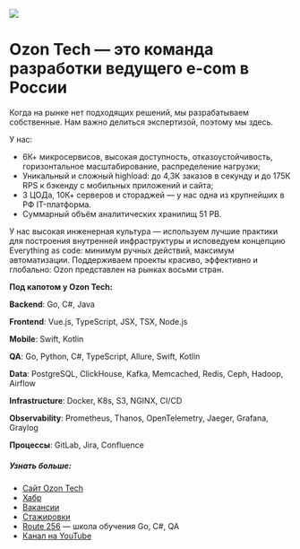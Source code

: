 ![](/assets/images/Cover(1).png)

# Ozon Tech — это команда разработки ведущего e-com в России

Когда на рынке нет подходящих решений, мы разрабатываем собственные. Нам важно делиться экспертизой, поэтому мы здесь. 

У нас:
+ 6К+ микросервисов, высокая доступность, отказоустойчивость, горизонтальное масштабирование, распределение нагрузки;
+ Уникальный и сложный highload: до 4,3К заказов в секунду и до 175К RPS к бэкенду с мобильных приложений и сайта;
+ 3 ЦОДа, 10К+ серверов и стораджей — у нас одна из крупнейших в РФ IT-платформа.
+ Суммарный объём аналитических хранилищ 51 PB.

У нас высокая инженерная культура — используем лучшие практики для построения внутренней инфраструктуры и исповедуем концепцию Everything as code: минимум ручных действий, максимум автоматизации. Поддерживаем проекты красиво, эффективно и глобально: Ozon представлен на рынках восьми стран.

**Под капотом у Ozon Tech:**

**Backend**: Go, С#, Java

**Frontend**: Vue.js, TypeScript, JSX, TSX, Node.js

**Mobile**: Swift, Kotlin

**QA**: Go, Python, C#, TypeScript, Allure, Swift, Kotlin

**Data**: PostgreSQL, ClickHouse, Kafka, Memcached, Redis, Ceph, Hadoop, Airflow

**Infrastructure**: Docker, K8s, S3, NGINX, CI/CD

**Observability**: Prometheus, Thanos, OpenTelemetry, Jaeger, Grafana, Graylog

**Процессы**: GitLab, Jira, Confluence

##### Узнать больше:
+ [Сайт Ozon Tech](https://tech.ozon.ru/)
+ [Хабр](https://habr.com/ru/company/ozontech/blog/)
+ [Вакансии](https://job.ozon.ru/it/)
+ [Стажировки](https://ozon.dev/internship)
+ [Route 256](https://route256.ozon.ru/) — школа обучения Go, C#, QA
+ [Канал на YouTube](https://www.youtube.com/channel/UCCqNFXg3NRbRA6qNKFRecdw)

